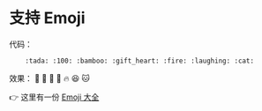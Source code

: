 # 支持 Emoji
代码：
```
    :tada: :100: :bamboo: :gift_heart: :fire: :laughing: :cat:
```
效果：
:tada: :100: :bamboo: :gift_heart: :fire: :laughing: :cat: 

:point_right: 这里有一份 [Emoji 大全](https://www.webpagefx.com/tools/emoji-cheat-sheet/) 